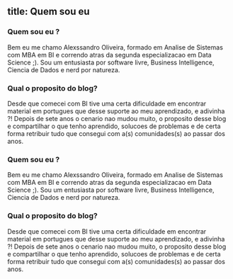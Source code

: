 title: Quem sou eu 
------------------------------------
<!-- en-US:+ -->

### Quem sou eu ?
 Bem eu me chamo Alexssandro Oliveira, formado em Analise de Sistemas com MBA em BI e correndo atras da segunda especializacao em Data Science ;). Sou um entusiasta por software livre, Business Intelligence, Ciencia de Dados e nerd por natureza.

### Qual o proposito do blog?
Desde que comecei com BI tive uma certa dificuldade em encontrar material em portugues que desse suporte ao meu aprendizado, e adivinha ?! Depois de sete anos o cenario nao mudou muito, o proposito desse blog e compartilhar o que tenho aprendido, solucoes de problemas e de certa forma retribuir tudo que consegui com a(s) comunidades(s) ao passar dos anos. 


<!-- en-US:- -->


<!-- pt-BR:+ -->
### Quem sou eu ?
 Bem eu me chamo Alexssandro Oliveira, formado em Analise de Sistemas com MBA em BI e correndo atras da segunda especializacao em Data Science ;). Sou um entusiasta por software livre, Business Intelligence, Ciencia de Dados e nerd por natureza.

### Qual o proposito do blog?
Desde que comecei com BI tive uma certa dificuldade em encontrar material em portugues que desse suporte ao meu aprendizado, e adivinha ?! Depois de sete anos o cenario nao mudou muito, o proposito desse blog e compartilhar o que tenho aprendido, solucoes de problemas e de certa forma retribuir tudo que consegui com a(s) comunidades(s) ao passar dos anos. 

<!-- pt-BR:- -->

